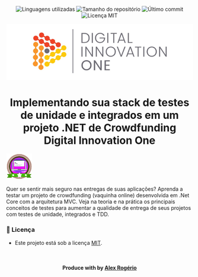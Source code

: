 <!-- Badges session -->
<p align="center">
  <!-- languages -->
  <img src="https://img.shields.io/github/languages/count/pleiterson/dotnet-mongodb?style=social" alt="Linguagens utilizadas">
  <!-- repo size -->
  <img src="https://img.shields.io/github/repo-size/Pleiterson/dotnet-mongodb?style=social" alt="Tamanho do repositório">
  <!-- last commit -->
  <img src="https://img.shields.io/github/last-commit/Pleiterson/dotnet-mongodb?style=social" alt="Último commit">
  <!-- licence MIT -->
  <img src="https://img.shields.io/github/license/Pleiterson/dotnet-mongodb?style=social" alt="Licença MIT">
</p>

<!--Banner session-->
<p align="center">
  <img src="./assets/readme/banner.png" alt="DIO" title="Digital Innovation One">
</p>

<!--About session-->
<h1 align="center">Implementando sua stack de testes de unidade e integrados em um projeto .NET de Crowdfunding<br>Digital Innovation One</h1>

<img src="./assets/readme/badge.png" title="Badge" width="70" height="70">



Quer se sentir mais seguro nas entregas de suas aplicações? Aprenda a testar um projeto de crowdfunding (vaquinha online) desenvolvida em .Net Core com a arquitetura MVC. Veja na teoria e na prática os principais conceitos de testes para aumentar a qualidade de entrega de seus projetos com testes de unidade, integrados e TDD.

<!--License session-->
<h3>📝 Licença</h3>

- Este projeto está sob a licença [MIT](./LICENSE).

<!--Bottom session-->
<br><h4 align=center>Produce  with by <a target="_blank" href="https://alexrogeriodj.vercel.app" >Alex Rogério</a></h4>
